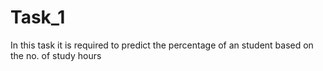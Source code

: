 # Task_1
In this task it is required to predict the percentage of an student based on the no. of study hours
